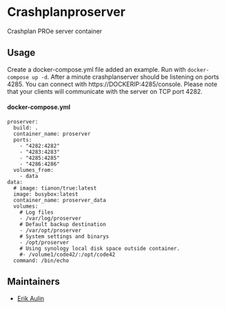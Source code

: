 # Crashplanproserver

Crashplan PROe server container

## Usage

Create a docker-compose.yml file added an example. Run with `docker-compose up -d`. After a minute crashplanserver should be listening on ports 4285. You can connect with https://DOCKERIP:4285/console.
Please note that your clients will communicate with the server on TCP port 4282.

#### docker-compose.yml
```
proserver:
  build: .
  container_name: proserver
  ports:
    - "4282:4282"
    - "4283:4283"
    - "4285:4285"
    - "4286:4286"
  volumes_from:
    - data
data:
  # image: tianon/true:latest
  image: busybox:latest
  container_name: proserver_data
  volumes:
    # Log files
    - /var/log/proserver
    # Default backup destination
    - /var/opt/proserver
    # System settings and binarys
    - /opt/proserver
    # Using synology local disk space outside container.
    #- /volume1/code42/:/opt/code42
  command: /bin/echo
```

## Maintainers

* [Erik Aulin](mailto:erik@ustwo.com)
